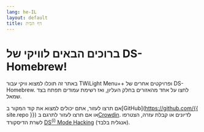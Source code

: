 ```yaml
---
lang: he-IL
layout: default
title: דף הבית
---
```


# ברוכים הבאים לוויקי של DS-Homebrew!

באתר זה תוכלו למצוא וויקי עבור TWiLight Menu++ ופרויקטים אחרים של DS-Homebrew. לחצו על אחד מהאזורים בחלק העליון, ואז רשימת עמודים תפתח בצד שמאל.

אם תרצו לעזור, אתם יכולים למצוא את קוד המקור ב[GitHub](https://github.com/{{ site.repo }}) או אם תרצו לעזור לתרגם ב[Crowdin](https://crowdin.com/project/ds-homebrew-wiki). לדיונים או קבלת עזרה, הצטרפו לשרת הדיסקורד [DS<sup>(i)</sup> Mode Hacking](https://ds-homebrew.com/discord) (אנגלית בלבד).
